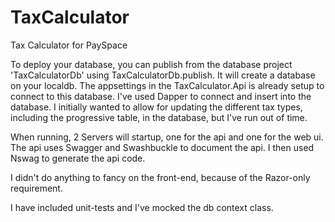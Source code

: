 # TaxCalculator
Tax Calculator for PaySpace

To deploy your database, you can publish from the database project 'TaxCalculatorDb' using TaxCalculatorDb.publish.
It will create a database on your localdb.  The appsettings in the TaxCalculator.Api is already setup to connect to this database.
I've used Dapper to connect and insert into the database.  I initially wanted to allow for updating the different tax types, including the progressive table, in the database, but I've run out of time.

When running, 2 Servers will startup, one for the api and one for the web ui.  
The api uses Swagger and Swashbuckle to document the api.  I then used Nswag to generate the api code.

I didn't do anything to fancy on the front-end, because of the Razor-only requirement.

I have included unit-tests and I've mocked the db context class.
